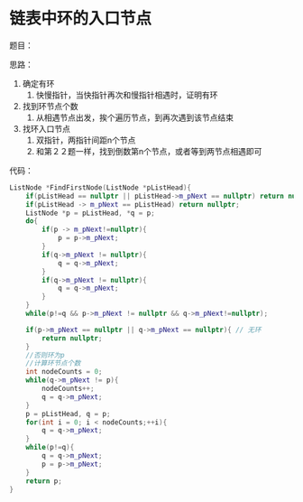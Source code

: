 # 链表中环的入口节点

题目：

思路：

1. 确定有环
   1. 快慢指针，当快指针再次和慢指针相遇时，证明有环
2. 找到环节点个数
   1. 从相遇节点出发，挨个遍历节点，到再次遇到该节点结束
3. 找环入口节点
   1. 双指针，两指针间距n个节点
   2. 和第２２题一样，找到倒数第n个节点，或者等到两节点相遇即可

代码：

```c++
ListNode *FindFirstNode(ListNode *pListHead){
    if(pListHead == nullptr || pListHead->m_pNext == nullptr) return nullptr;
    if(pListHead -> m_pNext == pListHead) return nullptr;
    ListNode *p = pListHead, *q = p;
    do{ 
        if(p -> m_pNext!=nullptr){
            p = p->m_pNext;
        }
        if(q->m_pNext != nullptr){
            q = q->m_pNext;
        }
        if(q->m_pNext != nullptr){
            q = q->m_pNext;
        }
    }
    while(p!=q && p->m_pNext != nullptr && q->m_pNext!=nullptr);

    if(p->m_pNext == nullptr || q->m_pNext == nullptr){ // 无环
        return nullptr;
    }
    //否则环为p
    //计算环节点个数
    int nodeCounts = 0;
    while(q->m_pNext != p){
        nodeCounts++;
        q = q->m_pNext;
    }
    p = pListHead, q = p;
    for(int i = 0; i < nodeCounts;++i){
        q = q->m_pNext;
    }
    while(p!=q){
        q = q->m_pNext;
        p = p->m_pNext;
    }
    return p;
}
```
